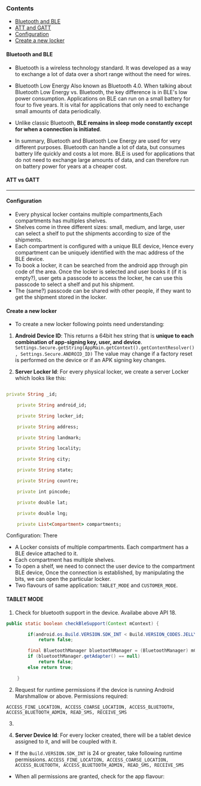 
### Contents
* [Bluetooth and BLE](#bluetooth-and-ble)
* [ATT and GATT](#att-and-gatt)
* [Configuration](#configuration)
* [Create a new locker](#create-a-new-locker)
        

#### Bluetooth and BLE
* Bluetooth is a  wireless technology standard. It was developed as a way to exchange a lot of data over a short range without the need for wires.

* Bluetooth Low Energy Also known as Bluetooth 4.0. When talking about Bluetooth Low Energy vs. Bluetooth, the key difference is in BLE's low power consumption. Applications on BLE can run on a small battery for four to five years. It is vital for applications that only need to exchange small amounts of data periodically.

*  Unlike classic Bluetooth, **BLE remains in sleep mode constantly except for when a connection is initiated**.

* In summary, Bluetooth and Bluetooth Low Energy are used for very different purposes. Bluetooth can handle a lot of data, but consumes battery life quickly and costs a lot more. BLE is used for applications that do not need to exchange large amounts of data, and can therefore run on battery power for years at a cheaper cost.

#### ATT vs GATT

---------------------------------------------------------------------------------------------------------------------------
#### Configuration

* Every physical locker contains multiple compartments,Each compartments has multiples shelves. 
* Shelves come in three different sizes: small, medium, and large, user can select a shelf to put the shipments according to size of the shipments.
* Each compartment is configured with a unique BLE device, Hence every compartment can be uniquely identified with the mac address of the BLE device.
* To book a locker, it can be searched from the android app through pin code of the area. Once the locker is selected and user books it (if it is empty?), user gets a passcode to access the locker, he can use this passcode to select a shelf and put his shipment. 
* The (same?) passcode can be shared with other people, if they want to get the shipment stored in the locker.

#### Create a new locker

* To create a new locker following points need understanding:

1) **Android Device ID**:  This returns a 64bit hex string that is **unique to each combination of app-signing key, user, and device**.
```Settings.Secure.getString(AppMain.getContext().getContentResolver(), Settings.Secure.ANDROID_ID)```
The value may change if a factory reset is performed on the device or if an APK signing key changes.

2) **Server Locker Id**: For every physical locker, we create a server Locker which looks like this: 

```ruby

private String _id;

    private String android_id;

    private String locker_id;

    private String address;

    private String landmark;

    private String locality;

    private String city;

    private String state;

    private String countre;

    private int pincode;

    private double lat;

    private double lng;

    private List<Compartment> compartments;

```



Configuration: There 

* A Locker consists of multiple compartments. Each compartment has a BLE device attached to it.
* Each compartment has multiple shelves. 
* To open a shelf, we need to connect the user device to the compartment BLE device, Once the connection is established, by manipulating the bits, we can open the particular locker.
* Two flavours of same application: ```TABLET_MODE``` and ```CUSTOMER_MODE```.




#### TABLET MODE

1. Check for bluetooth support in the device. Availabe above API 18.

```java
public static boolean checkBleSupport(Context mContext) {

        if(android.os.Build.VERSION.SDK_INT < Build.VERSION_CODES.JELLY_BEAN_MR2)
            return false;

        final BluetoothManager bluetoothManager = (BluetoothManager) mContext.getSystemService(Context.BLUETOOTH_SERVICE);
        if (bluetoothManager.getAdapter() == null)
            return false;
        else return true;

    }

```

2. Request for runtime permissions if the device is running Android Marshmallow or above. Permissions required:

```ACCESS_FINE_LOCATION, ACCESS_COARSE_LOCATION, ACCESS_BLUETOOTH, ACCESS_BLUETOOTH_ADMIN, READ_SMS, RECEIVE_SMS```




3. 

4. **Server Device Id**: For every locker created, there will be a tablet device assigned to it, and will be coupled with it. 




* If the ```Build.VERSION.SDK_INT``` is 24 or greater, take  following runtime permissions.
 ```ACCESS_FINE_LOCATION, ACCESS_COARSE_LOCATION, ACCESS_BLUETOOTH, ACCESS_BLUETOOTH_ADMIN, READ_SMS, RECEIVE_SMS```
 
 * When all permissions are granted, check for the app flavour:
 
 
